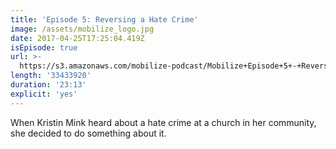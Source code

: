 ```yaml
---
title: 'Episode 5: Reversing a Hate Crime'
image: /assets/mobilize_logo.jpg
date: 2017-04-25T17:25:04.419Z
isEpisode: true
url: >-
  https://s3.amazonaws.com/mobilize-podcast/Mobilize+Episode+5+-+Reversing+a+Hate+Crime.mp3
length: '33433920'
duration: '23:13'
explicit: 'yes'
---
```

When Kristin Mink heard about a hate crime at a church in her community, she decided to do something about it.

